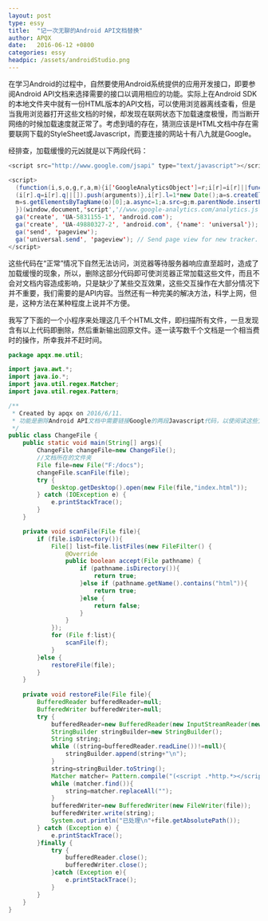 ```yaml
---
layout: post
type: essy
title:  "记一次无聊的Android API文档替换"
author: APQX
date:   2016-06-12 +0800
categories: essy
headpic: /assets/androidStudio.png
---
```


在学习Android的过程中，自然要使用Android系统提供的应用开发接口，即要参阅Android API文档来选择需要的接口以调用相应的功能。实际上在Android SDK的本地文件夹中就有一份HTML版本的API文档，可以使用浏览器离线查看，但是当我用浏览器打开这些文档的时候，却发现在联网状态下加载速度极慢，而当断开网络的时候加载速度就正常了。考虑到墙的存在，猜测应该是HTML文档中存在需要联网下载的StyleSheet或Javascript，而要连接的网站十有八九就是Google。

经排查，加载缓慢的元凶就是以下两段代码：

```java
<script src="http://www.google.com/jsapi" type="text/javascript"></script>

<script>
  (function(i,s,o,g,r,a,m){i['GoogleAnalyticsObject']=r;i[r]=i[r]||function(){
  (i[r].q=i[r].q||[]).push(arguments)},i[r].l=1*new Date();a=s.createElement(o),
  m=s.getElementsByTagName(o)[0];a.async=1;a.src=g;m.parentNode.insertBefore(a,m)
  })(window,document,'script','//www.google-analytics.com/analytics.js','ga');
  ga('create', 'UA-5831155-1', 'android.com');
  ga('create', 'UA-49880327-2', 'android.com', {'name': 'universal'});  // New tracker);
  ga('send', 'pageview');
  ga('universal.send', 'pageview'); // Send page view for new tracker.
</script>
```

这些代码在“正常”情况下自然无法访问，浏览器等待服务器响应直至超时，造成了加载缓慢的现象，所以，删除这部分代码即可使浏览器正常加载这些文件，而且不会对文档内容造成影响，只是缺少了某些交互效果，这些交互操作在大部分情况下并不重要，我们需要的是API内容。当然还有一种完美的解决方法，科学上网，但是，这种方法在某种程度上说并不方便。

我写了下面的一个小程序来处理这几千个HTML文件，即扫描所有文件，一旦发现含有以上代码即删除，然后重新输出回原文件。逐一读写数千个文档是一个相当费时的操作，所幸我并不赶时间。

```java
package apqx.me.util;

import java.awt.*;
import java.io.*;
import java.util.regex.Matcher;
import java.util.regex.Pattern;

/**
 * Created by apqx on 2016/6/11.
 * 功能是删除Android API文档中需要链接Google的两段Javascript代码，以使阅读这些文档时更流畅，就像在断网情况下一样
 */
public class ChangeFile {
    public static void main(String[] args){
        ChangeFile changeFile=new ChangeFile();
        //文档所在的文件夹
        File file=new File("F:/docs");
        changeFile.scanFile(file);
        try {
            Desktop.getDesktop().open(new File(file,"index.html"));
        } catch (IOException e) {
            e.printStackTrace();
        }
    }

    private void scanFile(File file){
        if (file.isDirectory()){
            File[] list=file.listFiles(new FileFilter() {
                @Override
                public boolean accept(File pathname) {
                    if (pathname.isDirectory()){
                        return true;
                    }else if (pathname.getName().contains("html")){
                        return true;
                    }else {
                        return false;
                    }
                }
            });
            for (File f:list){
                scanFile(f);
            }
        }else {
            restoreFile(file);
        }
    }
    
    private void restoreFile(File file){
        BufferedReader bufferedReader=null;
        BufferedWriter bufferedWriter=null;
        try {
            bufferedReader=new BufferedReader(new InputStreamReader(new FileInputStream(file)));
            StringBuilder stringBuilder=new StringBuilder();
            String string;
            while ((string=bufferedReader.readLine())!=null){
                stringBuilder.append(string+"\n");
            }
            string=stringBuilder.toString();
            Matcher matcher= Pattern.compile("(<script .*http.*></script>)|((?s)<script>\n.*tracker\\.\n</script>)").matcher(string);
            while (matcher.find()){
                string=matcher.replaceAll("");
            }
            bufferedWriter=new BufferedWriter(new FileWriter(file));
            bufferedWriter.write(string);
            System.out.println("已处理\n"+file.getAbsolutePath());
        } catch (Exception e) {
            e.printStackTrace();
        }finally {
            try {
                bufferedReader.close();
                bufferedWriter.close();
            }catch (Exception e){
                e.printStackTrace();
            }
        }
    }
}
```